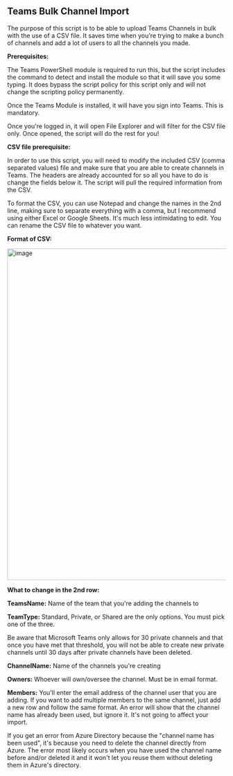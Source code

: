 ## Teams Bulk Channel Import

The purpose of this script is to be able to upload Teams Channels in bulk with the use of a CSV file. It saves time when you're trying to make a bunch of channels and add a lot of users to all the channels you made.


**Prerequisites:**


The Teams PowerShell module is required to run this, but the script includes the command to detect and install the module so that it will save you some typing. It does bypass the script policy for this script only and will not change the scripting policy permanently.

Once the Teams Module is installed, it will have you sign into Teams. This is mandatory.

Once you're logged in, it will open File Explorer and will filter for the CSV file only. Once opened, the script will do the rest for you!

**CSV file prerequisite:**


In order to use this script, you will need to modify the included CSV (comma separated values) file and make sure that you are able to create channels in Teams. The headers are already accounted for so all you have to do is change the fields below it. The script will pull the required information from the CSV.

To format the CSV, you can use Notepad and change the names in the 2nd line, making sure to separate everything with a comma, but I recommend using either Excel or Google Sheets. It's much less intimidating to edit. You can rename the CSV file to whatever you want.

**Format of CSV:**

<img width="765" alt="image" src="https://user-images.githubusercontent.com/70851634/205086803-8baf01ab-beaa-4f91-bd30-7d0f3454b894.png">

**What to change in the 2nd row:**

**TeamsName:** Name of the team that you're adding the channels to

**TeamType:** Standard, Private, or Shared are the only options. You must pick one of the three.

Be aware that Microsoft Teams only allows for 30 private channels and that once you have met that threshold, you will not be able to create new private channels until 30 days after private channels have been deleted.

**ChannelName:** Name of the channels you're creating

**Owners:** Whoever will own/oversee the channel. Must be in email format.

**Members:** You'll enter the email address of the channel user that you are adding. If you want to add multiple members to the same channel, just add a new row and follow the same format. An error will show that the channel name has already been used, but ignore it. It's not going to affect your import.

If you get an error from Azure Directory because the "channel name has been used", it's because you need to delete the channel directly from Azure. The error most likely occurs when you have used the channel name before and/or deleted it and it won't let you reuse them without deleting them in Azure's directory.
